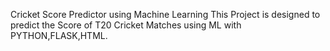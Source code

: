 Cricket Score Predictor using Machine Learning
This Project is designed to predict the Score of T20 Cricket Matches using ML with PYTHON,FLASK,HTML.

